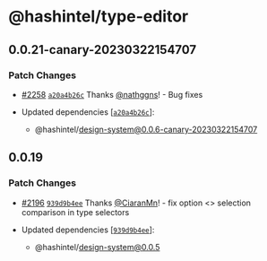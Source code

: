 # @hashintel/type-editor

## 0.0.21-canary-20230322154707

### Patch Changes

- [#2258](https://github.com/hashintel/hash/pull/2258) [`a20a4b26c`](https://github.com/hashintel/hash/commit/a20a4b26ccd0259774214a643148bd9fcda5e2ad) Thanks [@nathggns](https://github.com/nathggns)! - Bug fixes

- Updated dependencies [[`a20a4b26c`](https://github.com/hashintel/hash/commit/a20a4b26ccd0259774214a643148bd9fcda5e2ad)]:
  - @hashintel/design-system@0.0.6-canary-20230322154707

## 0.0.19

### Patch Changes

- [#2196](https://github.com/hashintel/hash/pull/2196) [`939d9b4ee`](https://github.com/hashintel/hash/commit/939d9b4ee5859ad00ce152dbb9c1ab4d1806460c) Thanks [@CiaranMn](https://github.com/CiaranMn)! - fix option <> selection comparison in type selectors

- Updated dependencies [[`939d9b4ee`](https://github.com/hashintel/hash/commit/939d9b4ee5859ad00ce152dbb9c1ab4d1806460c)]:
  - @hashintel/design-system@0.0.5
